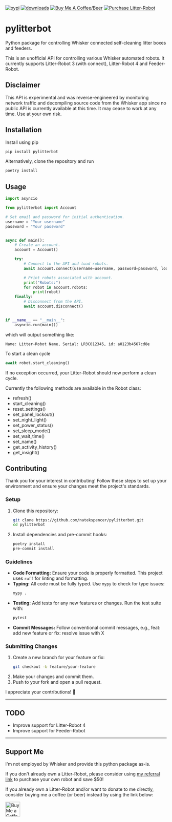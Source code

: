 [![pypi](https://img.shields.io/pypi/v/pylitterbot?style=for-the-badge)](https://pypi.org/project/pylitterbot)
[![downloads](https://img.shields.io/pypi/dm/pylitterbot?style=for-the-badge)](https://pypi.org/project/pylitterbot)
[![Buy Me A Coffee/Beer](https://img.shields.io/badge/Buy_Me_A_☕/🍺-F16061?style=for-the-badge&logo=ko-fi&logoColor=white&labelColor=grey)](https://ko-fi.com/natekspencer)
[![Purchase Litter-Robot](https://img.shields.io/badge/Buy_a_Litter--Robot-Save_$50-lightgrey?style=for-the-badge&labelColor=grey)](https://share.litter-robot.com/x/YZ325z)

# pylitterbot

Python package for controlling Whisker connected self-cleaning litter boxes and feeders.

This is an unofficial API for controlling various Whisker automated robots. It currently supports Litter-Robot 3 (with connect), Litter-Robot 4 and Feeder-Robot.

## Disclaimer

This API is experimental and was reverse-engineered by monitoring network traffic and decompiling source code from the Whisker app since no public API is currently available at this time. It may cease to work at any time. Use at your own risk.

## Installation

Install using pip

```bash
pip install pylitterbot
```

Alternatively, clone the repository and run

```bash
poetry install
```

## Usage

```python
import asyncio

from pylitterbot import Account

# Set email and password for initial authentication.
username = "Your username"
password = "Your password"


async def main():
    # Create an account.
    account = Account()

    try:
        # Connect to the API and load robots.
        await account.connect(username=username, password=password, load_robots=True)

        # Print robots associated with account.
        print("Robots:")
        for robot in account.robots:
            print(robot)
    finally:
        # Disconnect from the API.
        await account.disconnect()


if __name__ == "__main__":
    asyncio.run(main())
```

which will output something like:

```
Name: Litter-Robot Name, Serial: LR3C012345, id: a0123b4567cd8e
```

To start a clean cycle

```python
await robot.start_cleaning()
```

If no exception occurred, your Litter-Robot should now perform a clean cycle.

Currently the following methods are available in the Robot class:

- refresh()
- start_cleaning()
- reset_settings()
- set_panel_lockout()
- set_night_light()
- set_power_status()
- set_sleep_mode()
- set_wait_time()
- set_name()
- get_activity_history()
- get_insight()

## Contributing

Thank you for your interest in contributing! Follow these steps to set up your environment and ensure your changes meet the project's standards.

### Setup

1. Clone this repository:
   ```bash
   git clone https://github.com/natekspencer/pylitterbot.git
   cd pylitterbot
   ```
2. Install dependencies and pre-commit hooks:
   ```bash
   poetry install
   pre-commit install
   ```

### Guidelines

- **Code Formatting:** Ensure your code is properly formatted. This project uses `ruff` for linting and formatting.
- **Typing:** All code must be fully typed. Use `mypy` to check for type issues:
  ```bash
  mypy .
  ```
- **Testing:** Add tests for any new features or changes. Run the test suite with:
  ```bash
  pytest
  ```
- **Commit Messages:** Follow conventional commit messages, e.g., feat: add new feature or fix: resolve issue with X

### Submitting Changes

1. Create a new branch for your feature or fix:
   ```bash
   git checkout -b feature/your-feature
   ```
2. Make your changes and commit them.
3. Push to your fork and open a pull request.

I appreciate your contributions! 🚀

---

## TODO

- Improve support for Litter-Robot 4
- Improve support for Feeder-Robot

---

## Support Me

I'm not employed by Whisker and provide this python package as-is.

If you don't already own a Litter-Robot, please consider using [my referral link](https://share.litter-robot.com/x/YZ325z) to purchase your own robot and save $50!

If you already own a Litter-Robot and/or want to donate to me directly, consider buying me a coffee (or beer) instead by using the link below:

<a href='https://ko-fi.com/natekspencer' target='_blank'><img height='35' style='border:0px;height:46px;' src='https://az743702.vo.msecnd.net/cdn/kofi3.png?v=0' border='0' alt='Buy Me a Coffee at ko-fi.com' />
